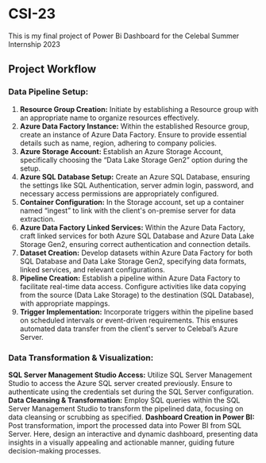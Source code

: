 # CSI-23
This is my final project of Power Bi Dashboard for the Celebal Summer Internship 2023

## Project Workflow

### Data Pipeline Setup:

1. **Resource Group Creation:** Initiate by establishing a Resource group with an appropriate name to organize resources effectively.
2. **Azure Data Factory Instance:** Within the established Resource group, create an instance of Azure Data Factory. Ensure to provide essential details such as name, region, adhering to company policies.
3. **Azure Storage Account:** Establish an Azure Storage Account, specifically choosing the “Data Lake Storage Gen2” option during the setup.
4. **Azure SQL Database Setup:** Create an Azure SQL Database, ensuring the settings like SQL Authentication, server admin login, password, and necessary access permissions are appropriately configured.
5. **Container Configuration:** In the Storage account, set up a container named “ingest” to link with the client's on-premise server for data extraction.
6. **Azure Data Factory Linked Services:** Within the Azure Data Factory, craft linked services for both Azure SQL Database and Azure Data Lake Storage Gen2, ensuring correct authentication and connection details.
7. **Dataset Creation:** Develop datasets within Azure Data Factory for both SQL Database and Data Lake Storage Gen2, specifying data formats, linked services, and relevant configurations.
8. **Pipeline Creation:** Establish a pipeline within Azure Data Factory to facilitate real-time data access. Configure activities like data copying from the source (Data Lake Storage) to the destination (SQL Database), with appropriate mappings.
9. **Trigger Implementation:** Incorporate triggers within the pipeline based on scheduled intervals or event-driven requirements. This ensures automated data transfer from the client's server to Celebal’s Azure Server.

### Data Transformation & Visualization:

**SQL Server Management Studio Access:** Utilize SQL Server Management Studio to access the Azure SQL server created previously. Ensure to authenticate using the credentials set during the SQL Server configuration.
**Data Cleansing & Transformation:** Employ SQL queries within the SQL Server Management Studio to transform the pipelined data, focusing on data cleansing or scrubbing as specified.
**Dashboard Creation in Power BI:** Post transformation, import the processed data into Power BI from SQL Server. Here, design an interactive and dynamic dashboard, presenting data insights in a visually appealing and actionable manner, guiding future decision-making processes.
